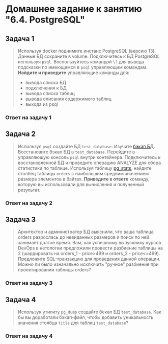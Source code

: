 # Домашнее задание к занятию "6.4. PostgreSQL"

## Задача 1
> Используя docker поднимите инстанс PostgreSQL (версию 13). Данные БД сохраните в volume.
> Подключитесь к БД PostgreSQL используя `psql`.
> Воспользуйтесь командой `\?` для вывода подсказки по имеющимся в `psql` управляющим командам.
> **Найдите и приведите** управляющие команды для:
> - вывода списка БД
> - подключения к БД
> - вывода списка таблиц
> - вывода описания содержимого таблиц
> - выхода из psql

### Ответ на задачу 1

## Задача 2
> Используя `psql` создайте БД `test_database`.
> Изучите [бэкап БД](https://github.com/netology-code/virt-homeworks/tree/master/06-db-04-postgresql/test_data).
> Восстановите бэкап БД в `test_database`.
> Перейдите в управляющую консоль `psql` внутри контейнера.
> Подключитесь к восстановленной БД и проведите операцию ANALYZE для сбора статистики по таблице.
> Используя таблицу [pg_stats](https://postgrespro.ru/docs/postgresql/12/view-pg-stats), найдите столбец таблицы `orders` с наибольшим средним значением размера элементов в байтах.
> **Приведите в ответе** команду, которую вы использовали для вычисления и полученный результат.

### Ответ на задачу 2

## Задача 3
> Архитектор и администратор БД выяснили, что ваша таблица orders разрослась до невиданных размеров и
> поиск по ней занимает долгое время. Вам, как успешному выпускнику курсов DevOps в нетологии предложили
> провести разбиение таблицы на 2 (шардировать на orders_1 - price>499 и orders_2 - price<=499).
> Предложите SQL-транзакцию для проведения данной операции.
> Можно ли было изначально исключить "ручное" разбиение при проектировании таблицы orders?

### Ответ на задачу 3

## Задача 4
> Используя утилиту `pg_dump` создайте бекап БД `test_database`.
> Как бы вы доработали бэкап-файл, чтобы добавить уникальность значения столбца `title` для таблиц `test_database`?

### Ответ на задачу 4

